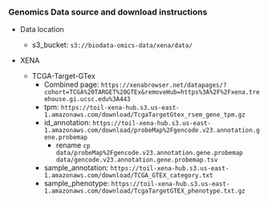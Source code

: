### Genomics Data source and download instructions

- Data location

  - s3_bucket: `s3://biodata-omics-data/xena/data/`

- XENA
  - TCGA-Target-GTex
    - Combined page: `https://xenabrowser.net/datapages/?cohort=TCGA%20TARGET%20GTEx&removeHub=https%3A%2F%2Fxena.treehouse.gi.ucsc.edu%3A443`
    - tpm: `https://toil-xena-hub.s3.us-east-1.amazonaws.com/download/TcgaTargetGtex_rsem_gene_tpm.gz`
    - id_annotation: `https://toil-xena-hub.s3.us-east-1.amazonaws.com/download/probeMap%2Fgencode.v23.annotation.gene.probemap`
      - rename `cp data/probeMap%2Fgencode.v23.annotation.gene.probemap data/gencode.v23.annotation.gene.probemap.tsv`
    - sample_annotation: `https://toil-xena-hub.s3.us-east-1.amazonaws.com/download/TCGA_GTEX_category.txt`
    - sample_phenotype: `https://toil-xena-hub.s3.us-east-1.amazonaws.com/download/TcgaTargetGTEX_phenotype.txt.gz`
